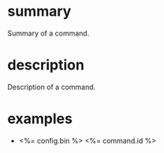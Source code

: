 # summary

Summary of a command.

# description

Description of a command.

# examples

- <%= config.bin %> <%= command.id %>
